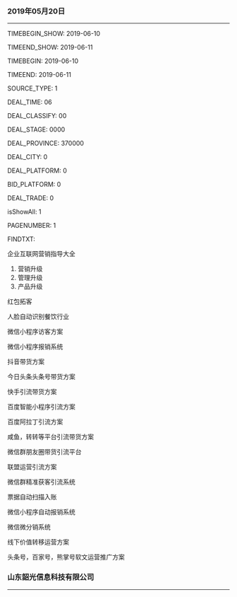 

### 2019年05月20日

------



TIMEBEGIN_SHOW: 2019-06-10

TIMEEND_SHOW: 2019-06-11

TIMEBEGIN: 2019-06-10

TIMEEND: 2019-06-11

SOURCE_TYPE: 1

DEAL_TIME: 06

DEAL_CLASSIFY: 00

DEAL_STAGE: 0000

DEAL_PROVINCE: 370000

DEAL_CITY: 0

DEAL_PLATFORM: 0

BID_PLATFORM: 0

DEAL_TRADE: 0

isShowAll: 1

PAGENUMBER: 1

FINDTXT: 





企业互联网营销指导大全



1. 营销升级
2. 管理升级
3. 产品升级



红包拓客

人脸自动识别餐饮行业

微信小程序访客方案

微信小程序报销系统

抖音带货方案

今日头条头条号带货方案

快手引流带货方案

百度智能小程序引流方案

百度阿拉丁引流方案

咸鱼，转转等平台引流带货方案

微信群朋友圈带货引流平台

联盟运营引流方案

微信群精准获客引流系统

票据自动扫描入账

微信小程序自动报销系统

微信微分销系统

线下价值转移运营方案

头条号，百家号，熊掌号软文运营推广方案




















 ###  山东韶光信息科技有限公司
-----------------------------------------------------------------
